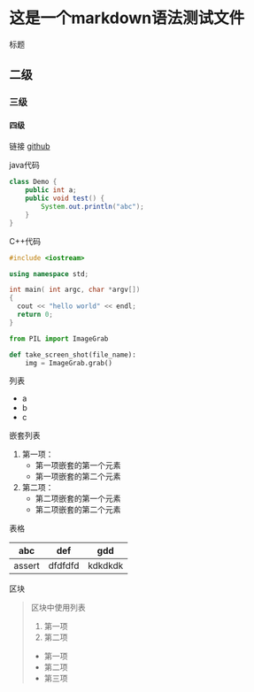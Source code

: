 # 这是一个markdown语法测试文件

标题
## 二级
### 三级
#### 四级


链接
[github](github.com)  

java代码  
```java
class Demo {
    public int a;
    public void test() {
        System.out.println("abc");
    }
}
```

C++代码  
```c++
#include <iostream>

using namespace std;

int main( int argc, char *argv[])
{
  cout << "hello world" << endl;
  return 0;
}
```

```python
from PIL import ImageGrab

def take_screen_shot(file_name):
    img = ImageGrab.grab()
```

列表
- a
- b
- c

嵌套列表
1. 第一项：
    - 第一项嵌套的第一个元素
    - 第一项嵌套的第二个元素
2. 第二项：
    - 第二项嵌套的第一个元素
    - 第二项嵌套的第二个元素

表格

abc    |def    |gdd
-------|-------|-------
assert |dfdfdfd|kdkdkdk

区块
> 区块中使用列表
> 1. 第一项
> 2. 第二项
> + 第一项
> + 第二项
> + 第三项

